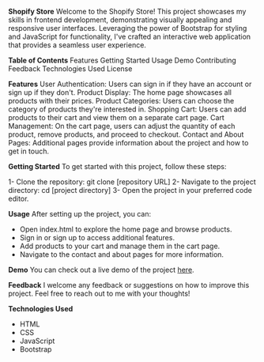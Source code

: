 **Shopify Store**
Welcome to the Shopify Store! This project showcases my skills in frontend development, demonstrating visually appealing and responsive user interfaces. Leveraging the power of Bootstrap for styling and JavaScript for functionality, I've crafted an interactive web application that provides a seamless user experience.

**Table of Contents**
Features
Getting Started
Usage
Demo
Contributing
Feedback
Technologies Used
License

**Features**
User Authentication: Users can sign in if they have an account or sign up if they don't.
Product Display: The home page showcases all products with their prices.
Product Categories: Users can choose the category of products they're interested in.
Shopping Cart: Users can add products to their cart and view them on a separate cart page.
Cart Management: On the cart page, users can adjust the quantity of each product, remove products, and proceed to checkout.
Contact and About Pages: Additional pages provide information about the project and how to get in touch.

**Getting Started**
To get started with this project, follow these steps:

1- Clone the repository: git clone [repository URL]
2- Navigate to the project directory: cd [project directory]
3- Open the project in your preferred code editor.

**Usage**
After setting up the project, you can:
* Open index.html to explore the home page and browse products.
* Sign in or sign up to access additional features.
* Add products to your cart and manage them in the cart page.
* Navigate to the contact and about pages for more information.
  
**Demo**
You can check out a live demo of the project [here](https://shopifystore.onrender.com).

**Feedback**
I welcome any feedback or suggestions on how to improve this project. Feel free to reach out to me with your thoughts!

**Technologies Used**
* HTML
* CSS
* JavaScript
* Bootstrap
